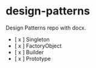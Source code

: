 # design-patterns
Design Patterns repo with docx.

- [ x ] Singleton 
- [ x ] FactoryObject
- [ x ] Builder
- [ x ] Prototype
